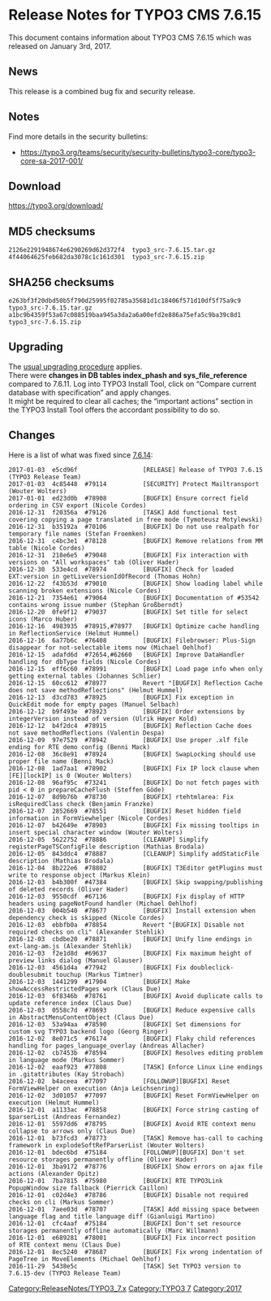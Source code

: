 Release Notes for TYPO3 CMS 7.6.15
==================================

This document contains information about TYPO3 CMS 7.6.15 which was
released on January 3rd, 2017.

News
----

This release is a combined bug fix and security release.

Notes
-----

Find more details in the security bulletins:

-   <https://typo3.org/teams/security/security-bulletins/typo3-core/typo3-core-sa-2017-001/>

Download
--------

<https://typo3.org/download/>

MD5 checksums
-------------

    2126e2291948674e6290269d62d372f4  typo3_src-7.6.15.tar.gz
    4f44064625feb682da3078c1c161d301  typo3_src-7.6.15.zip

SHA256 checksums
----------------

    e263bf3f20dbd50b5f790d25995f02785a35681d1c18406f571d10df5f75a9c9  typo3_src-7.6.15.tar.gz
    a1bc9b4359f53a67c088519baa945a3da2a6a00efd2e886a75efa5c9ba39c8d1  typo3_src-7.6.15.zip

Upgrading
---------

The [usual upgrading
procedure](https://docs.typo3.org/typo3cms/InstallationGuide/) applies.\
There were **changes in DB tables index\_phash and
sys\_file\_reference** compared to 7.6.11. Log into TYPO3 Install Tool,
click on “Compare current database with specification” and apply
changes.\
It might be required to clear all caches; the “important actions”
section in the TYPO3 Install Tool offers the accordant possibility to do
so.

Changes
-------

Here is a list of what was fixed since
[7.6.14](TYPO3_CMS_7.6.14 "wikilink"):

    2017-01-03  e5cd96f                  [RELEASE] Release of TYPO3 7.6.15 (TYPO3 Release Team)
    2017-01-03  4c85448  #79114          [SECURITY] Protect Mailtransport (Wouter Wolters)
    2017-01-01  ed23d0b  #78908          [BUGFIX] Ensure correct field ordering in CSV export (Nicole Cordes)
    2016-12-31  f20356a  #79126          [TASK] Add functional test covering copying a page translated in free mode (Tymoteusz Motylewski)
    2016-12-31  b35192a  #70106          [BUGFIX] Do not use realpath for temporary file names (Stefan Froemken)
    2016-12-31  c4bc3e1  #78128          [BUGFIX] Remove relations from MM table (Nicole Cordes)
    2016-12-31  218e6e5  #79048          [BUGFIX] Fix interaction with versions on "All workspaces" tab (Oliver Hader)
    2016-12-30  533e4cd  #78974          [BUGFIX] Check for loaded EXT:version in getLiveVersionIdOfRecord (Thomas Hohn)
    2016-12-22  f43b53d  #79010          [BUGFIX] Show loading label while scanning broken extensions (Nicole Cordes)
    2016-12-21  7354e61  #79064          [BUGFIX] Documentation of #53542 contains wrong issue number (Stephan Großberndt)
    2016-12-20  0fe9f12  #79037          [BUGFIX] Set title for select icons (Marco Huber)
    2016-12-16  4983935  #78915,#78977   [BUGFIX] Optimize cache handling in ReflectionService (Helmut Hummel)
    2016-12-16  6a77b6c  #76408          [BUGFIX] Filebrowser: Plus-Sign disappear for not-selectable items now (Michael Oehlhof)
    2016-12-15  adafd6d  #72654,#62660   [BUGFIX] Improve DataHandler handling for dbType fields (Nicole Cordes)
    2016-12-15  eff6c60  #78991          [BUGFIX] Load page info when only getting external tables (Johannes Schlier)
    2016-12-15  60cc612  #78977          Revert "[BUGFIX] Reflection Cache does not save methodReflections" (Helmut Hummel)
    2016-12-13  d3cd783  #78925          [BUGFIX] Fix exception in QuickEdit mode for empty pages (Manuel Selbach)
    2016-12-12  b9f493e  #78923          [BUGFIX] Order extensions by integerVersion instead of version (Ulrik Høyer Kold)
    2016-12-12  b4f2dc4  #78915          [BUGFIX] Reflection Cache does not save methodReflections (Valentin Despa)
    2016-12-09  97e7529  #78942          [BUGFIX] Use proper .xlf file ending for RTE demo config (Benni Mack)
    2016-12-08  36c8e91  #78924          [BUGFIX] SwapLocking should use proper file name (Benni Mack)
    2016-12-08  1ad7aa1  #78902          [BUGFIX] Fix IP lock clause when [FE][lockIP] is 0 (Wouter Wolters)
    2016-12-08  96af95c  #73241          [BUGFIX] Do not fetch pages with pid < 0 in prepareCacheFlush (Steffen Göde)
    2016-12-07  8d9b76b  #78730          [BUGFIX] rtehtmlarea: Fix isRequiredClass check (Benjamin Franzke)
    2016-12-07  2852669  #78551          [BUGFIX] Reset hidden field information in FormViewhelper (Nicole Cordes)
    2016-12-07  b42649e  #78903          [BUGFIX] Fix missing tooltips in insert special character window (Wouter Wolters)
    2016-12-05  5622752  #78886          [CLEANUP] Simplify registerPageTSConfigFile description (Mathias Brodala)
    2016-12-05  843ddc4  #78887          [CLEANUP] Simplify addStaticFile description (Mathias Brodala)
    2016-12-04  8b222e6  #78802          [BUGFIX] T3Editor getPlugins must write to response object (Markus Klein)
    2016-12-03  b4b300f  #47384          [BUGFIX] Skip swapping/publishing of deleted records (Oliver Hader)
    2016-12-03  9550cdf  #67136          [BUGFIX] Fix display of HTTP headers using pageNotFound handler (Michael Oehlhof)
    2016-12-03  004b540  #78677          [BUGFIX] Install extension when dependency check is skipped (Nicole Cordes)
    2016-12-03  ebbfb0a  #78854          Revert "[BUGFIX] Disable not required checks on cli" (Alexander Stehlik)
    2016-12-03  cbdbe20  #78871          [BUGFIX] Unify line endings in ext-lang-am.js (Alexander Stehlik)
    2016-12-03  f2e1d8d  #69637          [BUGFIX] Fix maximum height of preview links dialog (Manuel Glauser)
    2016-12-03  4561d4a  #77942          [BUGFIX] Fix doubleclick-doublesubmit touchup (Markus Timtner)
    2016-12-03  1441299  #17904          [BUGFIX] Make showAccessRestrictedPages work (Claus Due)
    2016-12-03  6f8346b  #78761          [BUGFIX] Avoid duplicate calls to update reference index (Claus Due)
    2016-12-03  0558c7d  #78693          [BUGFIX] Reduce expensive calls in AbstractMenuContentObject (Claus Due)
    2016-12-03  53a94aa  #78590          [BUGFIX] Set dimensions for custom svg TYPO3 backend logo (Georg Ringer)
    2016-12-02  8e071c5  #76174          [BUGFIX] Flaky child references handling for pages_language_overlay (Andreas Allacher)
    2016-12-02  cb7453b  #78594          [BUGFIX] Resolves editing problem in language mode (Markus Sommer)
    2016-12-02  eaaf923  #77808          [TASK] Enforce Linux Line endings in .gitattributes (Kay Strobach)
    2016-12-02  b4aceea  #77097          [FOLLOWUP][BUGFIX] Reset FormViewHelper on execution (Anja Leichsenring)
    2016-12-02  3d01057  #77097          [BUGFIX] Reset FormViewHelper on execution (Helmut Hummel)
    2016-12-01  a1133ac  #78858          [BUGFIX] Force string casting of $parserList (Andreas Fernandez)
    2016-12-01  5597dd6  #78795          [BUGFIX] Avoid RTE context menu collapse to arrows only (Claus Due)
    2016-12-01  b73fcd3  #78773          [TASK] Remove has-call to caching framework in explodeSoftRefParserList (Wouter Wolters)
    2016-12-01  bdec6bd  #75184          [FOLLOWUP][BUGFIX] Don't set resource storages permanently offline (Oliver Hader)
    2016-12-01  3ba9172  #78776          [BUGFIX] Show errors on ajax file actions (Alexander Opitz)
    2016-12-01  7ba7815  #75980          [BUGFIX] RTE TYPO3Link PopupWindow size fallback (Pierrick Caillon)
    2016-12-01  c02d4e3  #78786          [BUGFIX] Disable not required checks on cli (Markus Sommer)
    2016-12-01  7aee03d  #78707          [TASK] Add missing space between language flag and title language diff (Gianluigi Martino)
    2016-12-01  cfc4aaf  #75184          [BUGFIX] Don't set resource storages permanently offline automatically (Marc Willmann)
    2016-12-01  e689281  #78001          [BUGFIX] Fix incorrect position of RTE context menu (Claus Due)
    2016-12-01  8ec5240  #78687          [BUGFIX] Fix wrong indentation of PageTree in MoveElements (Michael Oehlhof)
    2016-11-29  5438e5c                  [TASK] Set TYPO3 version to 7.6.15-dev (TYPO3 Release Team)

<Category:ReleaseNotes/TYPO3_7.x> [Category:TYPO3
7](Category:TYPO3_7 "wikilink") <Category:2017>
